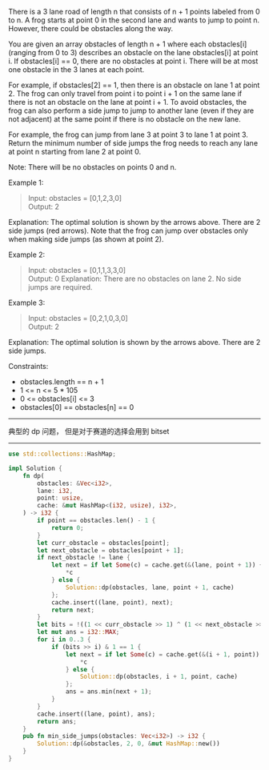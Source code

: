 There is a 3 lane road of length n that consists of n + 1 points labeled from 0 to n. A frog starts at point 0 in the second lane and wants to jump to point n. However, there could be obstacles along the way.

You are given an array obstacles of length n + 1 where each obstacles[i] (ranging from 0 to 3) describes an obstacle on the lane obstacles[i] at point i. If obstacles[i] == 0, there are no obstacles at point i. There will be at most one obstacle in the 3 lanes at each point.

For example, if obstacles[2] == 1, then there is an obstacle on lane 1 at point 2.
The frog can only travel from point i to point i + 1 on the same lane if there is not an obstacle on the lane at point i + 1. To avoid obstacles, the frog can also perform a side jump to jump to another lane (even if they are not adjacent) at the same point if there is no obstacle on the new lane.

For example, the frog can jump from lane 3 at point 3 to lane 1 at point 3.
Return the minimum number of side jumps the frog needs to reach any lane at point n starting from lane 2 at point 0.

Note: There will be no obstacles on points 0 and n.

Example 1:

> Input: obstacles = [0,1,2,3,0]  
> Output: 2

Explanation: The optimal solution is shown by the arrows above. There are 2 side jumps (red arrows).
Note that the frog can jump over obstacles only when making side jumps (as shown at point 2).

Example 2:

> Input: obstacles = [0,1,1,3,3,0]  
> Output: 0
> Explanation: There are no obstacles on lane 2. No side jumps are required.

Example 3:

> Input: obstacles = [0,2,1,0,3,0]  
> Output: 2

Explanation: The optimal solution is shown by the arrows above. There are 2 side jumps.

Constraints:

- obstacles.length == n + 1
- 1 <= n <= 5 \* 105
- 0 <= obstacles[i] <= 3
- obstacles[0] == obstacles[n] == 0

---

典型的 dp 问题， 但是对于赛道的选择会用到 bitset

---

```rust
use std::collections::HashMap;

impl Solution {
    fn dp(
        obstacles: &Vec<i32>,
        lane: i32,
        point: usize,
        cache: &mut HashMap<(i32, usize), i32>,
    ) -> i32 {
        if point == obstacles.len() - 1 {
            return 0;
        }
        let curr_obstacle = obstacles[point];
        let next_obstacle = obstacles[point + 1];
        if next_obstacle != lane {
            let next = if let Some(c) = cache.get(&(lane, point + 1)) {
                *c
            } else {
                Solution::dp(obstacles, lane, point + 1, cache)
            };
            cache.insert((lane, point), next);
            return next;
        }
        let bits = !((1 << curr_obstacle >> 1) ^ (1 << next_obstacle >> 1));
        let mut ans = i32::MAX;
        for i in 0..3 {
            if (bits >> i) & 1 == 1 {
                let next = if let Some(c) = cache.get(&(i + 1, point)) {
                    *c
                } else {
                    Solution::dp(obstacles, i + 1, point, cache)
                };
                ans = ans.min(next + 1);
            }
        }
        cache.insert((lane, point), ans);
        return ans;
    }
    pub fn min_side_jumps(obstacles: Vec<i32>) -> i32 {
        Solution::dp(&obstacles, 2, 0, &mut HashMap::new())
    }
}
```
